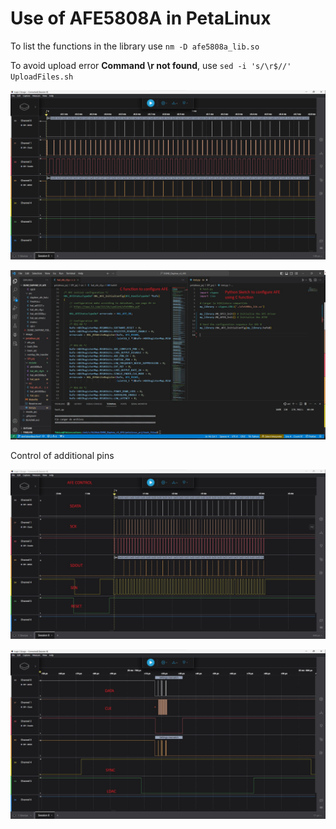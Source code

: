 # Use of AFE5808A in PetaLinux

To list the functions in the library use `nm -D afe5808a_lib.so`

To avoid upload error **Command \r not found**, use `sed -i 's/\r$//' UploadFiles.sh`

![1705117220876](image/Readme/1705117220876.png)

![1705117226089](image/Readme/1705117226089.png)

Control of additional pins

![1705420848847](image/Readme/1705420848847.png)

![1705420897963](image/Readme/1705420897963.png)
